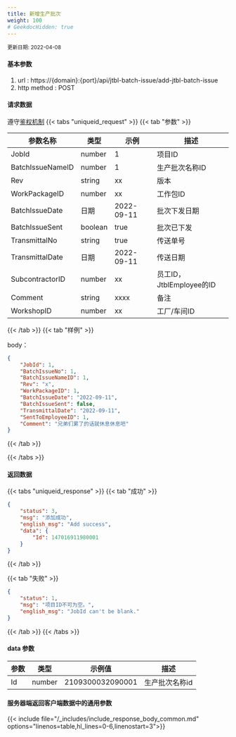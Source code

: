 ```yaml
---
title: 新增生产批次
weight: 100
# GeekdocHidden: true
---
```


<small>更新日期: 2022-04-08</small>

#### 基本参数
1. url : https://{domain}:{port}/api/jtbl-batch-issue/add-jtbl-batch-issue
2. http method : POST

#### 请求数据
遵守[鉴权机制](/auth/)
{{< tabs "uniqueid_request" >}}
{{< tab "参数" >}} 

|  参数名称   |  类型 |  示例 |  描述 |
|  ----  | ----  | ----  | ----  |
|  JobId  | number  | 1  | 项目ID |
|  BatchIssueNameID  | number  | 1  | 生产批次名称ID |
|  Rev  | string  | xx  | 版本 |
|  WorkPackageID  | number  | xx  | 工作包ID |
|  BatchIssueDate  | 日期  | 2022-09-11  | 批次下发日期 |
|  BatchIssueSent  | boolean  | true  | 批次已下发 |
|  TransmittalNo  | string  | true  | 传送单号 |
|  TransmittalDate  | 日期  | 2022-09-11  | 传送日期 |
|  SubcontractorID  | number  | xx  | 员工ID，JtblEmployee的ID |
|  Comment  | string  | xxxx  | 备注 |
|  WorkshopID  | number  | xx  | 工厂/车间ID |


{{< /tab >}}
{{< tab "样例" >}}


body： 

```json
{
    "JobId": 1,
    "BatchIssueNo": 1,
    "BatchIssueNameID": 1,
    "Rev": "x",
    "WorkPackageID": 1,
    "BatchIssueDate": "2022-09-11",
    "BatchIssueSent": false,
    "TransmittalDate": "2022-09-11",
    "SentToEmployeeID": 1,
    "Comment": "兄弟们累了的话就休息休息吧"
}
```
{{< /tab >}}

{{< /tabs >}}


#### 返回数据


{{< tabs "uniqueid_response" >}}
{{< tab "成功" >}} 
```json
{
    "status": 3,
    "msg": "添加成功",
    "english_msg": "Add success",
    "data": {
        "Id": 147016911980001
    }
}
```   
{{< /tab >}}

{{< tab "失败" >}}
```json
{
    "status": 1,
    "msg": "项目ID不可为空。",
    "english_msg": "JobId can't be blank."
}
```
{{< /tab >}}
{{< /tabs >}}
#### data 参数

|  参数   |  类型 |  示例值 |  描述 |
|  ----  | ----  | ----  |----  |
|  Id  | number  | 2109300032090001  | 生产批次名称id  |

#### 服务器端返回客户端数据中的通用参数

{{< include file="/_includes/include_response_body_common.md"  options="linenos=table,hl_lines=0-6,linenostart=3">}}
